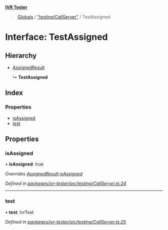**[IVR Tester](../README.md)**

> [Globals](../README.md) / ["testing/CallServer"](../modules/_testing_callserver_.md) / TestAssigned

# Interface: TestAssigned

## Hierarchy

* [AssignedResult](_testing_callserver_.assignedresult.md)

  ↳ **TestAssigned**

## Index

### Properties

* [isAssigned](_testing_callserver_.testassigned.md#isassigned)
* [test](_testing_callserver_.testassigned.md#test)

## Properties

### isAssigned

•  **isAssigned**: true

*Overrides [AssignedResult](_testing_callserver_.assignedresult.md).[isAssigned](_testing_callserver_.assignedresult.md#isassigned)*

*Defined in [packages/ivr-tester/src/testing/CallServer.ts:24](https://github.com/SketchingDev/ivr-tester/blob/5493745/packages/ivr-tester/src/testing/CallServer.ts#L24)*

___

### test

•  **test**: IvrTest

*Defined in [packages/ivr-tester/src/testing/CallServer.ts:25](https://github.com/SketchingDev/ivr-tester/blob/5493745/packages/ivr-tester/src/testing/CallServer.ts#L25)*
